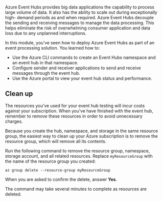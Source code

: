 Azure Event Hubs provides big data applications the capability to process large volume of data. It also has the ability to scale out during exceptionally high- demand periods as and when required. Azure Event Hubs decouple the sending and receiving messages to manage the data processing. This helps eliminate the risk of overwhelming consumer application and data loss due to any unplanned interruptions.

In this module, you've seen how to deploy Azure Event Hubs as part of an event processing solution. 
You learned how to:

- Use the Azure CLI commands to create an Event Hubs namespace and an event hub in that namespace. 
- Configure sender and receiver applications to send and receive messages through the event hub.
- Use the Azure portal to view your event hub status and performance.

## Clean up 
<!---TODO: Update for sandbox?--->

The resources you've used for your event hub testing will incur costs against your subscription. When you've have finished with the event hub, remember to remove these resources in order to avoid unnecessary charges.

Because you create the hub, namespace, and storage in the same resource group, the easiest way to clean up your Azure subscription is to remove the resource group, which will remove all its contents. 

Run the following command to remove the resource group, namespace, storage account, and all related resources. Replace `myResourceGroup` with the name of the resource group you created:

```azurecli
az group delete --resource-group myResourceGroup
```

When you are asked to confirm the delete, answer **Yes**.

The command may take several minutes to complete as resources are deleted.
